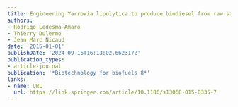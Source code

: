 ```yaml
---
title: Engineering Yarrowia lipolytica to produce biodiesel from raw starch
authors:
- Rodrigo Ledesma-Amaro
- Thierry Dulermo
- Jean Marc Nicaud
date: '2015-01-01'
publishDate: '2024-09-16T16:13:02.662317Z'
publication_types:
- article-journal
publication: '*Biotechnology for biofuels 8*'
links:
- name: URL
  url: https://link.springer.com/article/10.1186/s13068-015-0335-7
---
```


